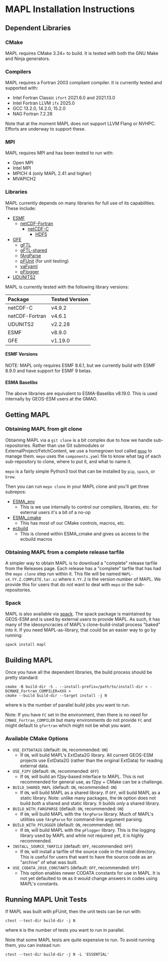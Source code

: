 # MAPL Installation Instructions

## Dependent Libraries

### CMake

MAPL requires CMake 3.24+ to build. It is tested with both the GNU Make
and Ninja generators.

### Compilers

MAPL requires a Fortran 2003 compliant compiler. It is currently tested and
supported with:

- Intel Fortran Classic `ifort` 2021.6.0 and 2021.13.0
- Intel Fortran LLVM `ifx` 2025.0
- GCC 13.2.0, 14.2.0, 15.2.0
- NAG Fortran 7.2.28

Note that at the moment MAPL does not support LLVM Flang or NVHPC.
Efforts are underway to support these.

### MPI

MAPL requires MPI and has been tested to run with:

- Open MPI
- Intel MPI
- MPICH 4 (only MAPL 2.41 and higher)
- MVAPICH2

### Libraries

MAPL currently depends on many libraries for full use of its capabilities. These include:

- [ESMF](https://github.com/esmf-org/esmf)
  - [netCDF-Fortran](https://github.com/Unidata/netcdf-fortran)
    - [netCDF-C](https://github.com/Unidata/netcdf-c)
      - [HDF5](https://github.com/HDFGroup/hdf5)
- [GFE](https://github.com/Goddard-Fortran-Ecosystem/GFE)
  - [gFTL](https://github.com/Goddard-Fortran-Ecosystem/gFTL)
  - [gFTL-shared](https://github.com/Goddard-Fortran-Ecosystem/gFTL-shared)
  - [fArgParse](https://github.com/Goddard-Fortran-Ecosystem/fArgParse)
  - [pFUnit](https://github.com/Goddard-Fortran-Ecosystem/pFUnit) (for unit testing)
  - [yaFyaml](https://github.com/Goddard-Fortran-Ecosystem/yaFyaml)
  - [pFlogger](https://github.com/Goddard-Fortran-Ecosystem/pFlogger)
- [UDUNITS2](https://github.com/GMAO-SI-Team/UDUNITS-2)

MAPL is currently tested with the following library versions:

| Package        | Tested Version |
|:---------------|:---------------|
| netCDF-C       | v4.9.2         |
| netCDF-Fortran | v4.6.1         |
| UDUNITS2       | v2.2.28        |
| ESMF           | v8.9.0         |
| GFE            | v1.19.0        |

#### ESMF Versions

NOTE: MAPL only requires ESMF 8.6.1, but we currently build with
ESMF 8.9.0 and have support for ESMF 9 betas.

#### ESMA Baselibs

The above libraries are equivalent to ESMA-Baselibs v8.19.0. This is used
internally by GEOS-ESM users at the GMAO.

## Getting MAPL

### Obtaining MAPL from git clone

Obtaining MAPL via a `git clone` is a bit complex due to how we handle
sub-repositories. Rather than use Git submodules or
ExternalProject/FetchContent, we use a homegrown tool called
[`mepo`](https://github.com/GEOS-ESM/mepo/) to manage them. `mepo` uses the
`components.yaml` file to know what tag of each sub-repository to clone, where
to put it, and what to name it.

`mepo` is a fairly simple Python3 tool that can be installed by `pip`,
`spack`, or `brew`.

Then you can run `mepo clone` in your MAPL clone and you'll get
three subrepos:

- [ESMA_env](https://github.com/GEOS-ESM/ESMA_env)
  - This is we use internally to control our compilers, libraries, etc. for external users it's a bit of a no-op
- [ESMA_cmake](https://github.com/GEOS-ESM/ESMA_cmake)
  - This has most of our CMake controls, macros, etc.
- [ecbuild](https://github.com/GEOS-ESM/ecbuild)
  - This is cloned within ESMA_cmake and gives us access to the ecbuild macros

### Obtaining MAPL from a complete release tarfile

A simpler way to obtain MAPL is to download a "complete" release tarfile from
the Releases page. Each release has a "complete" tarfile that has had the `mepo clone`
step run within it. This file will be named `MAPL-vX.YY.Z.COMPLETE.tar.xz`
where `X.YY.Z` is the version number of MAPL. We provide this for users that do
not want to deal with `mepo` or the sub-repositories.

### Spack

MAPL is also available via [spack](https://spack.io). The spack package is
maintained by GEOS-ESM and is used by external users to provide MAPL. As such,
it has many of the ideosyncracies of MAPL's clone-build-install process "baked"
into it. If you need MAPL-as-library, that could be an easier way to go by
running:
```
spack install mapl
```

## Building MAPL

Once you have all the dependent libraries, the build process should be pretty standard:

```
cmake -B build-dir -S . --install-prefix=/path/to/install-dir < -DCMAKE_Fortran_COMPILER=XXX >
cmake --build build-dir --target install -j N
```
where `N` is the number of parallel build jobs you want to run.

Note: If you have `FC` set in the environment, then there is no need for
`CMAKE_Fortran_COMPILER` but many environments do not provide `FC` and might
default to `gfortran` which might not be what you want.

### Available CMake Options

- `USE_EXTDATA2G` (default: `ON`, recommended: `ON`)
  - If `ON`, will build MAPL's ExtData2G library. All current GEOS-ESM projects
    use ExtData2G (rather than the original ExtData) for reading external data.
- `USE_F2PY` (default: `ON`, recommended: `OFF`)
  - If `ON`, will build an f2py-based interface to MAPL. This is not recommended
    for general use, as f2py + CMake can be a challenge.
- `BUILD_SHARED_MAPL` (default: `ON`, recommended: `ON`)
  - If `ON`, will build MAPL as a shared library. If `OFF`, will build MAPL as
    a static library. Note: unlike many packages, the `ON` option does not build
    *both* a shared and static library. It builds *only* a shared library.
- `BUILD_WITH_FARGPARSE` (default: `ON`, recommended: `ON`)
  - If `ON`, will build MAPL with the `fArgParse` library. Much of MAPL's
    utilities use `fArgParse` for command-line argument parsing.
- `BUILD_WITH_PFLOGGER` (default: `ON`, recommended: `ON`)
  - If `ON`, will build MAPL with the `pFlogger` library. This is the logging
    library used by MAPL and while not required yet, it is highly recommended.
- `INSTALL_SOURCE_TARFILE` (default: `OFF`, recommended: `OFF`)
  - If `ON`, will install a tarfile of the source code in the install directory.
    This is useful for users that want to have the source code as an "archive"
    of what was built.
- `USE_CODATA_2018_CONSTANTS` (default: `OFF`, recommended: `OFF`)
  - This option enables newer CODATA constants for use in MAPL. It is not
    yet defaulted to `ON` as it would change answers in codes using MAPL's
    constants.

## Running MAPL Unit Tests

If MAPL was built with pFUnit, then the unit tests can be run with:

```
ctest --test-dir build-dir -j N
```
where `N` is the number of tests you want to run in parallel.

Note that some MAPL tests are quite expensive to run. To avoid running them,
you can instead run:
```
ctest --test-dir build-dir -j N -L 'ESSENTIAL'
```
